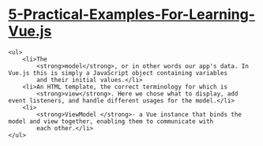 # <a href="https://tutorialzine.com/2016/03/5-practical-examples-for-learning-vue-js" target="_blank">5-Practical-Examples-For-Learning-Vue.js</a>


    <ul>
        <li>The
            <strong>model</strong>, or in other words our app's data. In Vue.js this is simply a JavaScript object containing variables
            and their initial values.</li>
        <li>An HTML template, the correct terminology for which is
            <strong>view</strong>. Here we chose what to display, add event listeners, and handle different usages for the model.</li>
        <li>
            <strong>ViewModel </strong>- a Vue instance that binds the model and view together, enabling them to communicate with
            each other.</li>
    </ul>